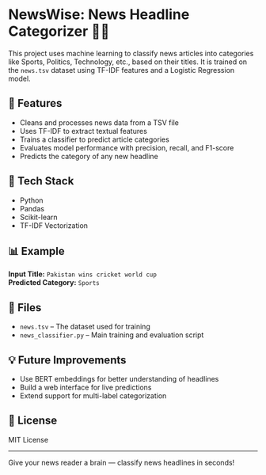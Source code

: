 
# NewsWise: News Headline Categorizer 🧠📰

This project uses machine learning to classify news articles into categories like Sports, Politics, Technology, etc., based on their titles. It is trained on the `news.tsv` dataset using TF-IDF features and a Logistic Regression model.

## 🚀 Features
- Cleans and processes news data from a TSV file
- Uses TF-IDF to extract textual features
- Trains a classifier to predict article categories
- Evaluates model performance with precision, recall, and F1-score
- Predicts the category of any new headline

## 🧰 Tech Stack
- Python
- Pandas
- Scikit-learn
- TF-IDF Vectorization

## 📊 Example
**Input Title:** `Pakistan wins cricket world cup`  
**Predicted Category:** `Sports`

## 📁 Files
- `news.tsv` – The dataset used for training
- `news_classifier.py` – Main training and evaluation script

## 💡 Future Improvements
- Use BERT embeddings for better understanding of headlines
- Build a web interface for live predictions
- Extend support for multi-label categorization

## 📜 License
MIT License

---

Give your news reader a brain — classify news headlines in seconds!
